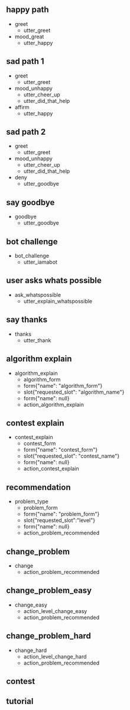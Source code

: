 ## happy path
* greet
  - utter_greet
* mood_great
  - utter_happy

## sad path 1
* greet
  - utter_greet
* mood_unhappy
  - utter_cheer_up
  - utter_did_that_help
* affirm
  - utter_happy

## sad path 2
* greet
  - utter_greet
* mood_unhappy
  - utter_cheer_up
  - utter_did_that_help
* deny
  - utter_goodbye

## say goodbye
* goodbye
  - utter_goodbye

## bot challenge
* bot_challenge
  - utter_iamabot
  
## user asks whats possible
* ask_whatspossible
  - utter_explain_whatspossible
  
## say thanks
* thanks
  - utter_thank

## algorithm explain 
* algorithm_explain
  - algorithm_form
  - form{"name": "algorithm_form"}
  - slot{"requested_slot": "algorithm_name"}
  - form{"name": null}
  - action_algorithm_explain

## contest explain
* contest_explain
  - contest_form
  - form{"name": "contest_form"}
  - slot{"requested_slot": "contest_name"}
  - form{"name": null}
  - action_contest_explain

## recommendation
* problem_type
  - problem_form
  - form{"name": "problem_form"}
  - slot{"requested_slot":"level"}
  - form{"name": null}
  - action_problem_recommended
  
## change_problem
* change
  - action_problem_recommended


## change_problem_easy
* change_easy
  - action_level_change_easy
  - action_problem_recommended


## change_problem_hard
* change_hard
  - action_level_change_hard
  - action_problem_recommended
  
## contest

## tutorial
